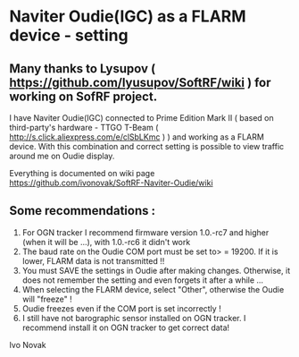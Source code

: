 # Naviter Oudie(IGC) as a FLARM device - setting


## Many thanks to Lysupov ( https://github.com/lyusupov/SoftRF/wiki ) for working on SofRF project.

I have Naviter Oudie(IGC) connected to Prime Edition Mark II ( based on third-party's hardware - TTGO T-Beam (  http://s.click.aliexpress.com/e/clSbLKmc ) ) and working as a FLARM device. With this combination and correct setting is possible to view traffic around me on Oudie display.

Everything is documented on wiki page https://github.com/ivonovak/SoftRF-Naviter-Oudie/wiki


## Some recommendations :

1. For OGN tracker I recommend firmware version 1.0.-rc7 and higher (when it will be ...), with 1.0.-rc6 it didn't work
2. The baud rate on the Oudie COM port must be set to> = 19200. If it is lower, FLARM data is not transmitted !!
3. You must SAVE the settings in Oudie after making changes. Otherwise, it does not remember the setting and even forgets it after a while ...
4. When selecting the FLARM device, select "Other", otherwise the Oudie will "freeze" !
5. Oudie freezes even if the COM port is set incorrectly !
6. I still have not barographic sensor installed on OGN tracker. I recommend install it on OGN tracker to get correct data!




Ivo Novak
